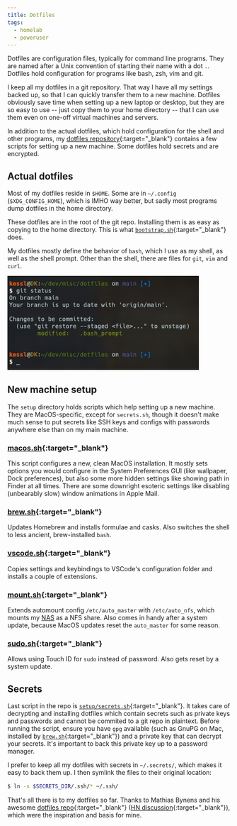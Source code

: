 ```yaml
---
title: Dotfiles
tags:
  - homelab
  - poweruser
---
```

Dotfiles are configuration files, typically for command line programs.
They are named after a Unix convention of starting their name with a dot `.`.
Dotfiles hold configuration for programs like bash, zsh, vim and git.

I keep all my dotfiles in a git repository.
That way I have all my settings backed up, so that I can quickly transfer them to a new machine.
Dotfiles obviously save time when setting up a new laptop or desktop, but they are so easy to use -- just copy them to your home directory -- that I can use them even on one-off virtual machines and servers.

In addition to the actual dotfiles, which hold configuration for the shell and other programs, my [dotfiles repository](https://github.com/kessl/dotfiles){:target="_blank"} contains a few scripts for setting up a new machine.
Some dotfiles hold secrets and are encrypted.

## Actual dotfiles

Most of my dotfiles reside in `$HOME`.
Some are in `~/.config` (`$XDG_CONFIG_HOME`), which is IMHO way better, but sadly most programs dump dotfiles in the home directory.

These dotfiles are in the root of the git repo.
Installing them is as easy as copying to the home directory.
This is what [`bootstrap.sh`](https://github.com/kessl/dotfiles/blob/main/bootstrap.sh){:target="_blank"} does.

My dotfiles mostly define the behavior of `bash`, which I use as my shell, as well as the shell prompt.
Other than the shell, there are files for `git`, `vim` and `curl`.

![Screenshot of my shell prompt](/assets/images/prompt.png)

## New machine setup

The `setup` directory holds scripts which help setting up a new machine.
They are MacOS-specific, except for `secrets.sh`, though it doesn't make much sense to put secrets like SSH keys and configs with passwords anywhere else than on my main machine.

### [macos.sh](https://github.com/kessl/dotfiles/blob/main/setup/macos.sh){:target="_blank"}

This script configures a new, clean MacOS installation.
It mostly sets options you would configure in the System Preferences GUI (like wallpaper, Dock preferences), but also some more hidden settings like showing path in Finder at all times.
There are some downright esoteric settings like disabling (unbearably slow) window animations in Apple Mail.

### [brew.sh](https://github.com/kessl/dotfiles/blob/main/setup/brew.sh){:target="_blank"}

Updates Homebrew and installs formulae and casks.
Also switches the shell to less ancient, brew-installed `bash`.

### [vscode.sh](https://github.com/kessl/dotfiles/blob/main/setup/vscode.sh){:target="_blank"}

Copies settings and keybindings to VSCode's configuration folder and installs a couple of extensions.

### [mount.sh](https://github.com/kessl/dotfiles/blob/main/setup/mount.sh){:target="_blank"}

Extends automount config `/etc/auto_master` with `/etc/auto_nfs`, which mounts my [NAS](/data-storage-with-encrypted-cloud-backup/) as a NFS share.
Also comes in handy after a system update, because MacOS updates reset the `auto_master` for some reason.

### [sudo.sh](https://github.com/kessl/dotfiles/blob/main/setup/sudo.sh){:target="_blank"}

Allows using Touch ID for `sudo` instead of password.
Also gets reset by a system update.

## Secrets

Last script in the repo is [`setup/secrets.sh`](https://github.com/kessl/dotfiles/blob/main/setup/secrets.sh){:target="_blank"}.
It takes care of decrypting and installing dotfiles which contain secrets such as private keys and passwords and cannot be commited to a git repo in plaintext.
Before running the script, ensure you have `gpg` available (such as GnuPG on Mac, installed by [`brew.sh`](https://github.com/kessl/dotfiles/blob/main/setup/brew.sh){:target="_blank"}) and a private key that can decrypt your secrets.
It's important to back this private key up to a password manager.

I prefer to keep all my dotfiles with secrets in `~/.secrets/`, which makes it easy to back them up.
I then symlink the files to their original location:

```bash
$ ln -s $SECRETS_DIR/.ssh/* ~/.ssh/
```

That's all there is to my dotfiles so far.
Thanks to Mathias Bynens and his awesome [dotfiles repo](https://github.com/mathiasbynens/dotfiles){:target="_blank"} ([HN discussion](https://news.ycombinator.com/item?id=26513528){:target="_blank"}), which were the inspiration and basis for mine.
